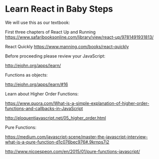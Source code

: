 # Learn React in Baby Steps

We will use this as our textbook:

First three chapters of React Up and Running
https://www.safaribooksonline.com/library/view/react-up/9781491931813/

React Quickly
https://www.manning.com/books/react-quickly


Before proceeding please review your JavaScript:

http://ejohn.org/apps/learn/

Functions as objects:

http://ejohn.org/apps/learn/#16

Learn about Higher Order Functions:

https://www.quora.com/What-is-a-simple-explanation-of-higher-order-functions-and-callbacks-in-JavaScript

http://eloquentjavascript.net/05_higher_order.html


Pure Functions:

https://medium.com/javascript-scene/master-the-javascript-interview-what-is-a-pure-function-d1c076bec976#.9krnps7j2

http://www.nicoespeon.com/en/2015/01/pure-functions-javascript/



